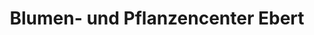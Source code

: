 ---
title: "Blumen- und Pflanzencenter Ebert"
url: /neuruppin/blumen-und-pflanzencenter-ebert/
shop: Blumen
---